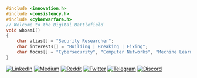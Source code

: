 ~~~c
#include <innovation.h>
#include <consistency.h>
#include <cyberwarfare.h>
// Welcome to the Digital Battlefield
void whoami()
{
    char alias[] = "Security Researcher";
    char interests[] = "Building | Breaking | Fixing";
    char focus[] = "Cybersecurity", "Computer Networks", "Mechine Learning";
}
~~~
[![LinkedIn](https://img.shields.io/badge/LinkedIn-0077B5?style=for-the-badge&logo=linkedin&logoColor=white)]([https://linkedin.com/in/iamavu](https://www.linkedin.com/in/manoj-g-2444ab28a)) 
[![Medium](https://img.shields.io/badge/Medium-12100E?style=for-the-badge&logo=medium&logoColor=white)](https://medium.com/)
[![Reddit](https://img.shields.io/badge/Reddit-FF4500?style=for-the-badge&logo=reddit&logoColor=white)](https://reddit.com/user/) 
[![Twitter](https://img.shields.io/badge/Twitter-1DA1F2?style=for-the-badge&logo=twitter&logoColor=white)](https://twitter.com/) 
[![Telegram](https://img.shields.io/badge/Telegram-2CA5E0?style=for-the-badge&logo=telegram&logoColor=white)](https://t.me/)
[![Discord](https://img.shields.io/badge/Discord-7289DA?style=for-the-badge&logo=discord&logoColor=white)]([https://discord.com/users/534185484197429248](https://discord.gg/wF9pEQDB))
